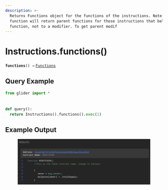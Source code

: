 ```yaml
---
description: >-
  Returns Functions object for the functions of the instructions. Note: The
  function will return parent functions for those instructions that belong to a
  function, not to a modifier. To get parent modif
---
```


# Instructions.functions()

**`functions`**`() →` [`Functions`](../callables/functions/)

## Query Example

```python
from glider import *


def query():
  return Instructions().functions().exec(1)
```

## Example Output

<figure><img src="../../.gitbook/assets/image (3) (1).png" alt=""><figcaption></figcaption></figure>
